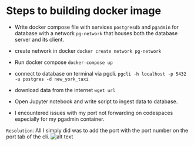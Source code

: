 # Steps to building docker image

* Write docker compose file with services `postgresdb` and `pgadmin` for database with a network `pg-network` that houses both the database server and its client.

* create network in docker
```docker create network pg-network```

* Run docker compose
```docker-compose up```

* connect to database on terminal via pgcli.
```pgcli -h localhost -p 5432 -u postgres -d new_york_taxi```

* download data from the internet
```wget url```

* Open Jupyter notebook and write script to ingest data to database.

* I encountered issues with my port not forwarding on codespaces especially for my pgadmin container.

`Resolution`: All I simply did was to add the port with the port number on the port tab of the cli.
![alt text](image.png)
